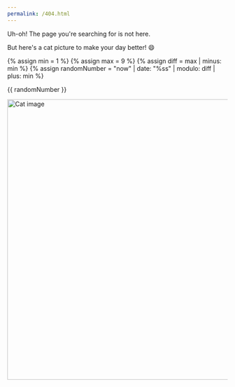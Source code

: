 ```yaml
---
permalink: /404.html
---
```


Uh-oh! The page you're searching for is not here.

But here's a cat picture to make your day better! 😄

{% assign min = 1 %}
{% assign max = 9 %}
{% assign diff = max | minus: min %}
{% assign randomNumber = "now" | date: "%ss" | modulo: diff | plus: min %}

{{ randomNumber }}

<img src="/assets/images/cats/cat{{ randomNumber }}.jpg" alt="Cat image" width="960" height="640">
